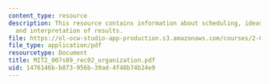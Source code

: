 ```yaml
---
content_type: resource
description: This resource contains information about scheduling, ideas for lab notebooks
  and interpretation of results.
file: https://ol-ocw-studio-app-production.s3.amazonaws.com/courses/2-007-design-and-manufacturing-i-spring-2009/1476146bb873956b39ad4f48b74b24e9_MIT2_007s09_rec02_organization.pdf
file_type: application/pdf
resourcetype: Document
title: MIT2_007s09_rec02_organization.pdf
uid: 1476146b-b873-956b-39ad-4f48b74b24e9
---
```

